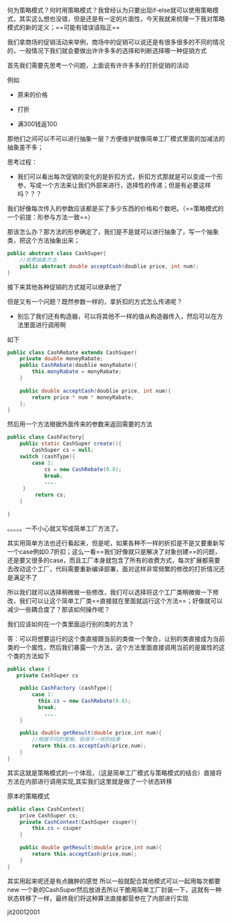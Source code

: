 何为策略模式？何时用策略模式？我曾经认为只要出现if-else就可以使用策略模式，其实这么想也没错，但是还是有一定的片面性，今天我就来梳理一下我对策略模式的新的定义；==可能有错误请指正==



我们拿商场的促销活动来举例，商场中的促销可以说还是有很多很多的不同的情况的，一般情况下我们就会要做出许许多多的选择和判断选择哪一种促销方式



首先我们需要先思考一个问题，上面说有许许多多的打折促销的活动

例如

+ 原来的价格

+ 打折
+ 满300钱返100

那他们之间可以不可以进行抽象一层？方便维护就像简单工厂模式里面的加减法的抽象差不多；



思考过程：

+ 我们可以看出每次促销的变化的是折扣方式，折扣方式那就是可以变成一个形参，写成一个方法来让我们外部来进行，选择性的传递；但是有必要这样吗？？？ 

我们好像每次传入的参数应该都是买了多少东西的价格和个数吧。（==策略模式的一个前提：形参与方法一致==）

那该怎么办？那方法的形参确定了，我们是不是就可以进行抽象了，写一个抽象类，把这个方法抽象出来；

```java
public abstract class CashSuper{
    //收费抽象方法
    public abstract double acceptCash(doublie price, int num);
}
```

接下来其他各种促销的方式就可以继承他了

但是又有一个问题？既然参数一样的，拿折扣的方式怎么传递呢？

+ 别忘了我们还有构造器，可以将其他不一样的值从构造器传入，然后可以在方法里面进行调用啊

如下

```java
public class CashRebate extends CashSuper{
    private double moneyRabate;
    public CashRebate(doublie monyRabate){
        this.monyRabate = monyRabate;
    }
    
    public double acceptCash(doublie price, int num){
        return price * num * moneyRabate;
    };
}
```

然后用一个方法根据外面传来的参数来返回需要的方法

```java
public class CashFactory{
    public static CashSuper create(){
        CashSuper cs = null;
    switch (cashType){
        case 1: 
            cs = new CashRebate(0.8);
            break;
            ....
     }
   		 return cs;
    }
    
}
```

。。。。。一不小心就又写成简单工厂方法了。



其实用简单方法也还行看起来，但是呢，如果各种不一样的折扣是不是又要重新写一个case例如0.7折扣；这么一看==我们好像就只是解决了对象创建==的问题，还是要又很多的case，而且工厂本身就包含了所有的收费方式，每次扩展都需要去改动这个工厂，代码需要重新编译部署，面对这样非常频繁的修改的打折情况还是满足不了



所以我们就可以选择稍微做一些修改，我们可以选择将这个工厂类稍微做一下修改，我们可以让这个简单工厂类==直接就在里面就运行这个方法==；好像就可以减少一些耦合度了？那该如何操作呢？



我们应该如何在一个类里面运行别的类的方法？

答：可以将想要运行的这个类直接跟当前的类做一个聚合，让别的类直接成为当前类的一个属性，然后我们暴露一个方法，这个方法里面直接调用当前的是属性的这个类的方法如下



```java
public class {
   private CashSuper cs
       
    public CashFactory (cashType){
        case 1: 
          this.cs = new CashRebate(0.8);
          break;
            ....
    }
   
    public double getResult(double price,int num){
        //根据不同的策略，获得不一样的结果
        return this.cs.acceptCash(price,num);
    }
}
```



其实这就是策略模式的一个体现，（这是简单工厂模式与策略模式的结合）直接将方法在内部进行调用实现,其实我们这里就是做了一个状态转移



原本的策略模式

```java
public class CashContext{
    prive CashSuper cs;
    private CashContext(CashSuper csuper){
        this.cs = csuper
    }
    
    public double getResult(double price,int num){
        return this.acceptCash(price,num);
    }
}
```

其实用起来呢还是有点臃肿的感觉 所以一般就配合其他模式可以一起用每次都要new 一个新的CashSuper然后放进去所以干脆用简单工厂封装一下，这就有一种状态转移了一样，最终我们将这种算法直接都营参在了内部进行实现







jit20012001
